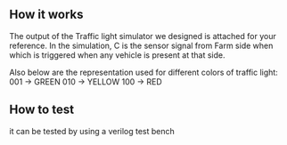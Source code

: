 <!---

This file is used to generate your project datasheet. Please fill in the information below and delete any unused
sections.

You can also include images in this folder and reference them in the markdown. Each image must be less than
512 kb in size, and the combined size of all images must be less than 1 MB.
-->

## How it works
  The output of the Traffic light simulator we designed is attached for your reference. In the       simulation, C is the sensor signal from Farm side when which is triggered when any vehicle is      present at that side.
  
  Also below are the representation used for different colors of traffic light:
  001 -> GREEN
  010 -> YELLOW
  100 -> RED

## How to test
 it can be tested by using a verilog test bench

